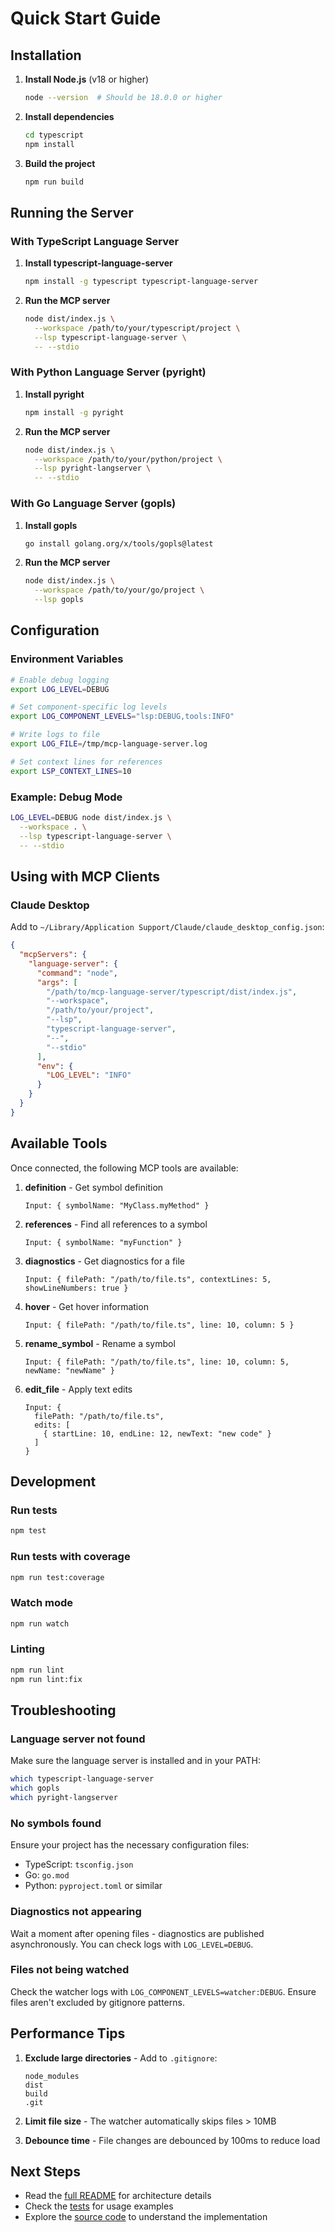 # Quick Start Guide

## Installation

1. **Install Node.js** (v18 or higher)
   ```bash
   node --version  # Should be 18.0.0 or higher
   ```

2. **Install dependencies**
   ```bash
   cd typescript
   npm install
   ```

3. **Build the project**
   ```bash
   npm run build
   ```

## Running the Server

### With TypeScript Language Server

1. **Install typescript-language-server**
   ```bash
   npm install -g typescript typescript-language-server
   ```

2. **Run the MCP server**
   ```bash
   node dist/index.js \
     --workspace /path/to/your/typescript/project \
     --lsp typescript-language-server \
     -- --stdio
   ```

### With Python Language Server (pyright)

1. **Install pyright**
   ```bash
   npm install -g pyright
   ```

2. **Run the MCP server**
   ```bash
   node dist/index.js \
     --workspace /path/to/your/python/project \
     --lsp pyright-langserver \
     -- --stdio
   ```

### With Go Language Server (gopls)

1. **Install gopls**
   ```bash
   go install golang.org/x/tools/gopls@latest
   ```

2. **Run the MCP server**
   ```bash
   node dist/index.js \
     --workspace /path/to/your/go/project \
     --lsp gopls
   ```

## Configuration

### Environment Variables

```bash
# Enable debug logging
export LOG_LEVEL=DEBUG

# Set component-specific log levels
export LOG_COMPONENT_LEVELS="lsp:DEBUG,tools:INFO"

# Write logs to file
export LOG_FILE=/tmp/mcp-language-server.log

# Set context lines for references
export LSP_CONTEXT_LINES=10
```

### Example: Debug Mode

```bash
LOG_LEVEL=DEBUG node dist/index.js \
  --workspace . \
  --lsp typescript-language-server \
  -- --stdio
```

## Using with MCP Clients

### Claude Desktop

Add to `~/Library/Application Support/Claude/claude_desktop_config.json`:

```json
{
  "mcpServers": {
    "language-server": {
      "command": "node",
      "args": [
        "/path/to/mcp-language-server/typescript/dist/index.js",
        "--workspace",
        "/path/to/your/project",
        "--lsp",
        "typescript-language-server",
        "--",
        "--stdio"
      ],
      "env": {
        "LOG_LEVEL": "INFO"
      }
    }
  }
}
```

## Available Tools

Once connected, the following MCP tools are available:

1. **definition** - Get symbol definition
   ```
   Input: { symbolName: "MyClass.myMethod" }
   ```

2. **references** - Find all references to a symbol
   ```
   Input: { symbolName: "myFunction" }
   ```

3. **diagnostics** - Get diagnostics for a file
   ```
   Input: { filePath: "/path/to/file.ts", contextLines: 5, showLineNumbers: true }
   ```

4. **hover** - Get hover information
   ```
   Input: { filePath: "/path/to/file.ts", line: 10, column: 5 }
   ```

5. **rename_symbol** - Rename a symbol
   ```
   Input: { filePath: "/path/to/file.ts", line: 10, column: 5, newName: "newName" }
   ```

6. **edit_file** - Apply text edits
   ```
   Input: { 
     filePath: "/path/to/file.ts",
     edits: [
       { startLine: 10, endLine: 12, newText: "new code" }
     ]
   }
   ```

## Development

### Run tests
```bash
npm test
```

### Run tests with coverage
```bash
npm run test:coverage
```

### Watch mode
```bash
npm run watch
```

### Linting
```bash
npm run lint
npm run lint:fix
```

## Troubleshooting

### Language server not found

Make sure the language server is installed and in your PATH:
```bash
which typescript-language-server
which gopls
which pyright-langserver
```

### No symbols found

Ensure your project has the necessary configuration files:
- TypeScript: `tsconfig.json`
- Go: `go.mod`
- Python: `pyproject.toml` or similar

### Diagnostics not appearing

Wait a moment after opening files - diagnostics are published asynchronously.
You can check logs with `LOG_LEVEL=DEBUG`.

### Files not being watched

Check the watcher logs with `LOG_COMPONENT_LEVELS=watcher:DEBUG`.
Ensure files aren't excluded by gitignore patterns.

## Performance Tips

1. **Exclude large directories** - Add to `.gitignore`:
   ```
   node_modules
   dist
   build
   .git
   ```

2. **Limit file size** - The watcher automatically skips files > 10MB

3. **Debounce time** - File changes are debounced by 100ms to reduce load

## Next Steps

- Read the [full README](./README.md) for architecture details
- Check the [tests](./src/__tests__/) for usage examples
- Explore the [source code](./src/) to understand the implementation

